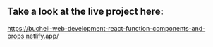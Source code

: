 ## Take a look at the live project here:
https://bucheli-web-development-react-function-components-and-props.netlify.app/
